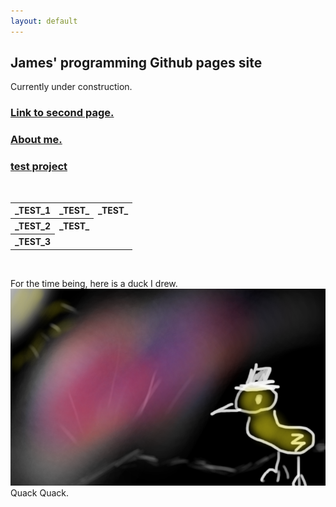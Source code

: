 ```yaml
---
layout: default
---
```



## James' programming Github pages site

Currently under construction.

### [Link to second page.](Usefull-Links)

### [About me.](about)

### [test project](pages\Projects\opengl\AieEngine\project)

<br>

<table >
	<tr>
		<th>_TEST_1</th>
		<th>_TEST_</th>
		<th>_TEST_</th>
	</tr><tr>
		<th>_TEST_2</th>
		<th>_TEST_</th>
	</tr>
	<tr>
		<th>_TEST_3</th>
	</tr>
</table>

<br>

For the time being, here is a duck I drew.
![Duck image](/assets/images/myDuck.png)
Quack Quack.